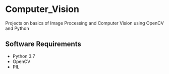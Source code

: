 # Computer_Vision
Projects on basics of Image Processing and Computer Vision using OpenCV and Python


## Software Requirements
* Python 3.7
* OpenCV
* PIL
